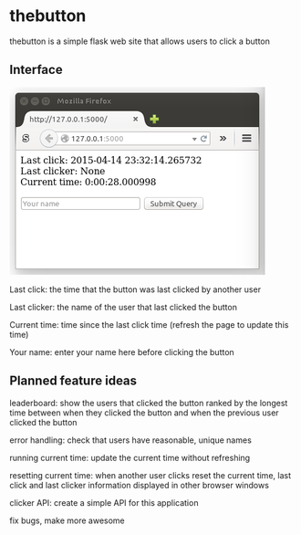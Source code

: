 # thebutton

thebutton is a simple flask web site that allows users to click a button

## Interface

![Interface](screenshot.png)

Last click: the time that the button was last clicked by another user

Last clicker: the name of the user that last clicked the button

Current time: time since the last click time
(refresh the page to update this time)

Your name: enter your name here before clicking the button


## Planned feature ideas

leaderboard: show the users that clicked the button ranked by the longest
time between when they clicked the button and when the previous user
clicked the button

error handling: check that users have reasonable, unique names

running current time: update the current time without refreshing

resetting current time: when another user clicks reset the current time,
last click and last clicker information displayed in other browser windows

clicker API: create a simple API for this application

fix bugs, make more awesome
